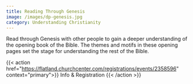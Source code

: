 ```yaml
---
title: Reading Through Genesis
image: /images/dp-genesis.jpg
category: Understanding Christianity
---
```


Read through Genesis with other people to gain a deeper understanding of the opening book of the Bible. The themes and motifs in these opening pages set the stage for understanding the rest of the Bible.

{{< action href="https://flatland.churchcenter.com/registrations/events/2358596" context="primary">}}
Info & Registration
{{< /action >}}
